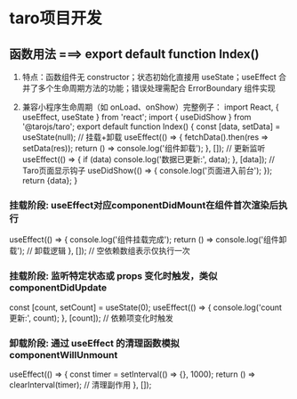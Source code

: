 # taro项目开发
## 函数用法 ===> export default function Index()
1. 特点：函数组件无 constructor；状态初始化直接用 useState；useEffect 合并了多个生命周期方法的功能；错误处理需配合 ErrorBoundary 组件实现

2. 兼容小程序生命周期（如 onLoad、onShow）完整例子：
import React, { useEffect, useState } from 'react';
import { useDidShow } from '@tarojs/taro';
export default function Index() {
  const [data, setData] = useState(null);
  // 挂载+卸载
  useEffect(() => {
    fetchData().then(res => setData(res));
    return () => console.log('组件卸载');
  }, []);
  // 更新监听
  useEffect(() => {
    if (data) console.log('数据已更新:', data);
  }, [data]);
  // Taro页面显示钩子
  useDidShow(() => {
    console.log('页面进入前台');
  });
  return <View>{data}</View>;
}


### 挂载阶段: useEffect对应componentDidMount在组件首次渲染后执行
  useEffect(() => {
    console.log('组件挂载完成');
    return () => console.log('组件卸载'); // 卸载逻辑
  }, []); // 空依赖数组表示仅执行一次

### 挂载阶段: 监听特定状态或 props 变化时触发，类似 componentDidUpdate
  const [count, setCount] = useState(0);
  useEffect(() => {
    console.log('count 更新:', count);
  }, [count]); // 依赖项变化时触发
### 卸载阶段: 通过 useEffect 的清理函数模拟 componentWillUnmount
  useEffect(() => {
    const timer = setInterval(() => {}, 1000);
    return () => clearInterval(timer); // 清理副作用
  }, []);























